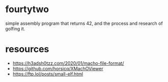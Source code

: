 # fourtytwo
simple assembly program that returns 42, and the process and research of golfing it.

# resources
- https://h3adsh0tzz.com/2020/01/macho-file-format/
- https://github.com/horsicq/XMachOViewer
- https://ftp.lol/posts/small-elf.html
